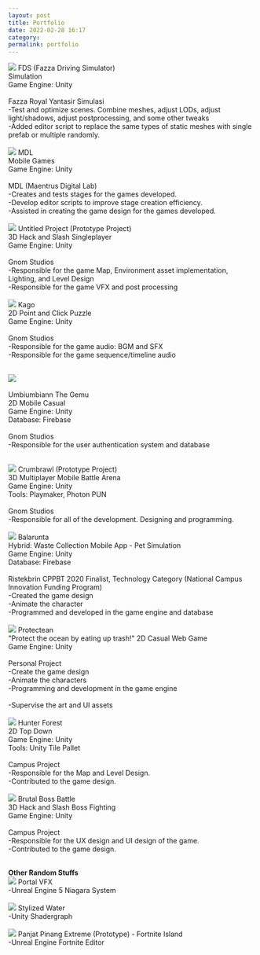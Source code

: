 ```yaml
---
layout: post
title: Portfolio‎
date: 2022-02-28 16:17
category:
permalink: portfolio
---
```


<img src="/images/fulls/fds.gif" class="fit image">
FDS (Fazza Driving Simulator)<br/>
Simulation<br/>
Game Engine: Unity<br/><br/>
Fazza Royal Yantasir Simulasi<br/>
-Test and optimize scenes. Combine meshes, adjust LODs, adjust light/shadows, adjust postprocessing, and some other tweaks<br/>
-Added editor script to replace the same types of static meshes with single prefab or multiple randomly.<br/><br/>

<img src="/images/fulls/grid mdl.png" class="fit image">
MDL<br/>
Mobile Games<br/>
Game Engine: Unity<br/><br/>
MDL (Maentrus Digital Lab)<br/>
-Creates and tests stages for the games developed.<br/>
-Develop editor scripts to improve stage creation efficiency.<br/>
-Assisted in creating the game design for the games developed.<br/><br/>

<img src="/images/fulls/projectp.png" class="fit image">
Untitled Project (Prototype Project)<br/>
3D Hack and Slash Singleplayer<br/>
Game Engine: Unity<br/><br/>
Gnom Studios<br/>
-Responsible for the game Map, Environment asset implementation, Lighting, and Level Design<br/>
-Responsible for the game VFX and post processing<br/><br/>

<img src="/images/fulls/kago.png" class="fit image">
Kago<br/>
2D Point and Click Puzzle<br/>
Game Engine: Unity<br/><br/>
Gnom Studios<br/>
-Responsible for the game audio: BGM and SFX<br/>
-Responsible for the game sequence/timeline audio<br/><br/>

<img src="/images/fulls/umbi.jpg" class="image"><br/><br/>
Umbiumbiann The Gemu<br/>
2D Mobile Casual<br/>
Game Engine: Unity<br/>
Database: Firebase<br/><br/>
Gnom Studios<br/>
-Responsible for the user authentication system and database<br/><br/>

<img src="/images/fulls/crumbrawl.gif" class="fit image">
Crumbrawl (Prototype Project)<br/>
3D Multiplayer Mobile Battle Arena<br/>
Game Engine: Unity<br/>
Tools: Playmaker, Photon PUN<br/><br/>
Gnom Studios<br/>
-Responsible for all of the development. Designing and programming.<br/><br/>

<img src="/images/fulls/balarunta.png" class="fit image">
Balarunta<br/>
Hybrid: Waste Collection Mobile App - Pet Simulation<br/>
Game Engine: Unity<br/>
Database: Firebase<br/><br/>
Ristekbrin CPPBT 2020 Finalist, Technology Category (National Campus Innovation Funding Program)<br/>
-Created the game design<br/>
-Animate the character<br/>
-Programmed and developed in the game engine and database<br/><br/>

<img src="/images/fulls/protectean.png" class="fit image">
Protectean<br/>
"Protect the ocean by eating up trash!"
2D Casual Web Game<br/>
Game Engine: Unity<br/><br/>
Personal Project<br/>
-Create the game design<br/>
-Animate the characters<br/>
-Programming and development in the game engine<br/><br/>
-Supervise the art and UI assets<br/><br/>

<img src="/images/fulls/hfmap.png" class="fit image">
Hunter Forest<br/>
2D Top Down<br/>
Game Engine: Unity<br/>
Tools: Unity Tile Pallet<br/><br/>
Campus Project<br/>
-Responsible for the Map and Level Design.<br/>
-Contributed to the game design.<br/><br/>

<img src="/images/fulls/bbb.gif" class="fit image">
Brutal Boss Battle<br/>
3D Hack and Slash Boss Fighting<br/>
Game Engine: Unity<br/><br/>
Campus Project<br/>
-Responsible for the UX design and UI design of the game.<br/>
-Contributed to the game design.<br/><br/>

**Other Random Stuffs**<br/>
<img src="/images/fulls/portal_vfx.gif" class="fit image">
Portal VFX<br/>
-Unreal Engine 5 Niagara System<br/><br/>
<img src="/images/fulls/stylizedwater_shader.gif" class="fit image">
Stylized Water<br/>
-Unity Shadergraph<br/><br/>
<img src="/images/fulls/uefn1.gif" class="fit image">
Panjat Pinang Extreme (Prototype) - Fortnite Island<br/>
-Unreal Engine Fortnite Editor<br/><br/>
